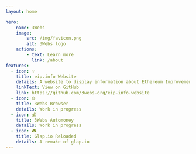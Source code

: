 ```yaml
---
layout: home

hero:
    name: 3Webs
    image:
        src: /img/favicon.png
        alt: 3Webs logo
    actions:
        - text: Learn more
          link: /about
features:
  - icon: 💡
    title: eip.info Website
    details: A website to display information about Ethereum Improvement Proposals (EIPs).
    linkText: View on GitHub
    link: https://github.com/3webs-org/eip-info-website
  - icon: 🌐
    title: 3Webs Browser
    details: Work in progress
  - icon: 💰
    title: 3Webs Automoney
    details: Work in progress
  - icon: 🎮
    title: Glap.io Reloaded
    details: A remake of glap.io
---
```

